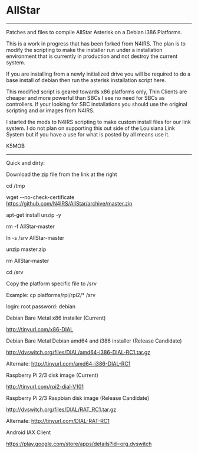 # AllStar
_______________________________________________________________________________________________

Patches and files to compile AllStar Asterisk on a Debian i386 Platforms.

This is a work in progress that has been forked from N4IRS. The plan is to modify the scripting
to make the installer run under a installation environment that is currently in production and 
not destroy the current system. 

If you are installing from a newly initialized drive you will be required to do a base install 
of debian then run the asterisk installation script here. 

This modified script is geared towards x86 platforms only, Thin Clients are cheaper and 
more powerful than SBCs I see no need for SBCs as controllers. If your looking for SBC 
installations you should use the original scripting and or images from N4IRS.

I started the mods to N4IRS scripting to make custom install files for our link system.
I do not plan on supporting this out side of the Louisiana Link System but if you have a use
for what is posted by all means use it.

K5MOB

_______________________________________________________________________________________________

Quick and dirty:

Download the zip file from the link at the right

cd /tmp

wget --no-check-certificate https://github.com/N4IRS/AllStar/archive/master.zip

apt-get install unzip -y

rm -f AllStar-master

ln -s /srv AllStar-master

unzip master.zip

rm AllStar-master

cd /srv

Copy the platform specific file to /srv

Example: cp platforms/rpi/rpi2/* /srv


login: root	password: debian

Debian Bare Metal x86 installer (Current)

http://tinyurl.com/x86-DIAL

Debian Bare Metal Debian amd64 and i386 installer (Release Candidate)

http://dvswitch.org/files/DIAL/amd64-i386-DIAL-RC1.tar.gz

Alternate:
http://tinyurl.com/amd64-i386-DIAL-RC1


Raspberry Pi 2/3 disk image (Current)

http://tinyurl.com/rpi2-dial-V101

Raspberry Pi 2/3 Raspbian disk image (Release Candidate)

http://dvswitch.org/files/DIAL/RAT_RC1.tar.gz

Alternate:
http://tinyurl.com/DIAL-RAT-RC1


Android IAX Client

https://play.google.com/store/apps/details?id=org.dvswitch

